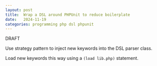 ```yaml
---
layout: post
title:  Wrap a DSL around PHPUnit to reduce boilerplate
date:   2024-11-19
categories: programming php dsl phpunit
---
```


DRAFT

Use strategy pattern to inject new keywords into the DSL parser class.

Load new keywords this way using a `(load lib.php)` statement.
